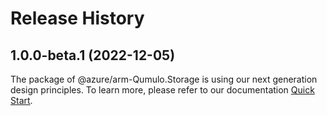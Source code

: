# Release History
    
## 1.0.0-beta.1 (2022-12-05)

The package of @azure/arm-Qumulo.Storage is using our next generation design principles. To learn more, please refer to our documentation [Quick Start](https://aka.ms/js-track2-quickstart).
